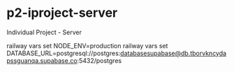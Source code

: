 # p2-iproject-server
Individual Project - Server

railway vars set NODE_ENV=production
railway vars set DATABASE_URL=postgresql://postgres:databasesupabase@db.tborvkncydapssguanqa.supabase.co:5432/postgres

